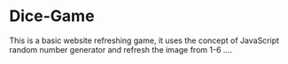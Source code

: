 # Dice-Game
This is a basic website refreshing game, it uses the concept of JavaScript random number generator and refresh the image from 1-6 ....
